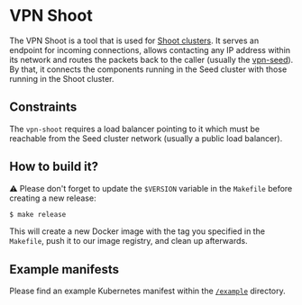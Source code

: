 # VPN Shoot

The VPN Shoot is a tool that is used for [Shoot clusters](https://github.com/gardener/documentation/wiki/Architecture). It serves an endpoint for incoming connections, allows contacting any IP address within its network and routes the packets back to the caller (usually the [vpn-seed](../seed)). By that, it connects the components running in the Seed cluster with those running in the Shoot cluster.

## Constraints

The `vpn-shoot` requires a load balancer pointing to it which must be reachable from the Seed cluster network (usually a public load balancer).

## How to build it?

:warning: Please don't forget to update the `$VERSION` variable in the `Makefile` before creating a new release:

```bash
$ make release
```

This will create a new Docker image with the tag you specified in the `Makefile`, push it to our image registry, and clean up afterwards.

## Example manifests

Please find an example Kubernetes manifest within the [`/example`](example) directory.
